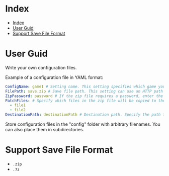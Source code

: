 # Index

- [Index](#index)
- [User Guid](#user-guid)
- [Support Save File Format](#support-save-file-format)

# User Guid

Write your own configuration files.

Example of a configuration file in YAML format:

```yaml
ConfigName: game1 # Setting name. This setting specifies which game you will patch.
FilePath: save.zip # Save file path. This setting can use an HTTP path like: https://test.com/test.zip
ZipPassword: password # If the zip file requires a password, enter the password here. If not, leave this setting as an empty string ('').
PatchFiles: # Specify which files in the zip file will be copied to the DestinationPath. If all files should be copied, leave this setting as an empty list.
  - file1
  - file2
DestinationPath: destinationPath # Destination path. Specify the path to save the data folder. If set to an empty string (''), a window will prompt for selection. this setting can use environment path by using %variable_name%
```

Store configuration files in the "config" folder with arbitrary filenames. You can also place them in subdirectories.

# Support Save File Format

- `.zip`
- `.7z`
